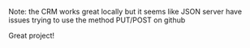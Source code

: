 Note: the CRM works great locally but it seems like JSON server have issues trying to use the method PUT/POST on github 

Great project!

